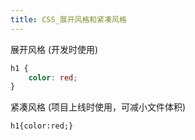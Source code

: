 ```yaml
---
title: CSS_展开风格和紧凑风格
---
```

展开风格 (开发时使用)

```css
h1 {
	color: red;
}
```

紧凑风格 (项目上线时使用，可减小文件体积)

```
h1{color:red;}
```

